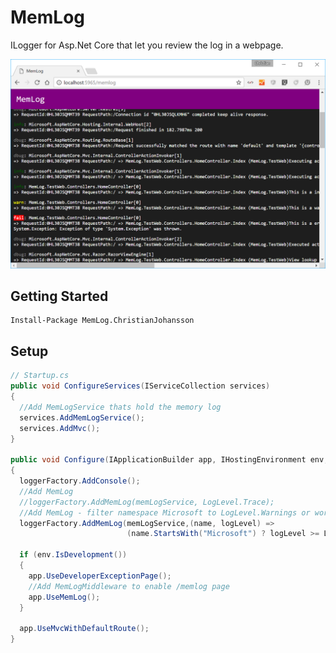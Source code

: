# MemLog
ILogger for Asp.Net Core that let you review the log in a webpage.

![screenshot](assets/MemLog2.png?raw=true)

## Getting Started
```
Install-Package MemLog.ChristianJohansson
```
## Setup
```cs
// Startup.cs
public void ConfigureServices(IServiceCollection services)
{
  //Add MemLogService thats hold the memory log
  services.AddMemLogService();
  services.AddMvc();
}

public void Configure(IApplicationBuilder app, IHostingEnvironment env, ILoggerFactory loggerFactory, IMemLogService memLogService)
{
  loggerFactory.AddConsole();
  //Add MemLog
  //loggerFactory.AddMemLog(memLogService, LogLevel.Trace);
  //Add MemLog - filter namespace Microsoft to LogLevel.Warnings or worse
  loggerFactory.AddMemLog(memLogService,(name, logLevel) => 
                          (name.StartsWith("Microsoft") ? logLevel >= LogLevel.Warning : logLevel >= LogLevel.Trace));
 
  if (env.IsDevelopment())
  {
    app.UseDeveloperExceptionPage();
    //Add MemLogMiddleware to enable /memlog page
    app.UseMemLog();
  }

  app.UseMvcWithDefaultRoute();
}
```
